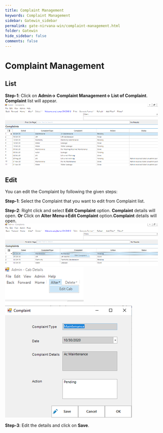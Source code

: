 ```yaml
---
title: Complaint Management
keywords: Complaint Management
sidebar: Gatewin_sidebar
permalink: gate-nirvana-win/complaint-management.html
folder: Gatewin
hide_sidebar: false
comments: false
---
```


# Complaint Management


## List


**Step-1**:   Click on **Admin-> Complaint Management-> List of Complaint**. **Complaint** list will appear.
![](/images/ListofComplaintwin.png)



## Edit


You can edit the Complaint by following the given steps:

**Step-1**: Select the Complaint that you want to edit from Complaint list.

**Step-2**: Right click and select **Edit Complaint** option. **Complaint** details will open.
                                **Or**
Click on **Alter Menu->Edit Complaint** option.**Complaint** details will open.
![](/images/ListofComplaint-SelectMenuwin.png)
![](/images/Cab-CabAlterMenuwin.png)
![](/images/ListofComplaint-EditComplaintwin.png)

**Step-3**: Edit the details and click on **Save**.
